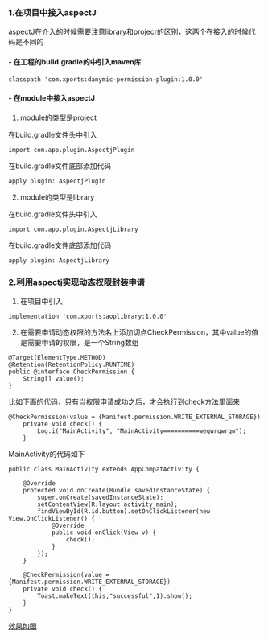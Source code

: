 ### 1.在项目中接入aspectJ

aspectJ在介入的时候需要注意library和projecr的区别，这两个在接入的时候代码是不同的

#### -  在工程的build.gradle的中引入maven库
    

```
classpath 'com.xports:danymic-permission-plugin:1.0.0'
```


#### -  在module中接入aspectJ
1.    module的类型是project
  
在build.gradle文件头中引入
      
```
import com.app.plugin.AspectjPlugin
```


在build.gradle文件底部添加代码
    
```
apply plugin: AspectjPlugin
```


2.    module的类型是library

在build.gradle文件头中引入
      
```
import com.app.plugin.AspectjLibrary
```


在build.gradle文件底部添加代码
       
```
apply plugin: AspectjLibrary
```

### 2.利用aspectj实现动态权限封装申请
1. 在项目中引入
  
```
implementation 'com.xports:aoplibrary:1.0.0'
```
2. 在需要申请动态权限的方法名上添加切点CheckPermission，其中value的值是需要申请的权限，是一个String数组

```
@Target(ElementType.METHOD)
@Retention(RetentionPolicy.RUNTIME)
public @interface CheckPermission {
    String[] value();
}
```

比如下面的代码，只有当权限申请成功之后，才会执行到check方法里面来

```
@CheckPermission(value = {Manifest.permission.WRITE_EXTERNAL_STORAGE})
    private void check() {
        Log.i("MainActivity", "MainActivity==========weqwrqwrqw");
    }
```

MainActivity的代码如下

```
public class MainActivity extends AppCompatActivity {

    @Override
    protected void onCreate(Bundle savedInstanceState) {
        super.onCreate(savedInstanceState);
        setContentView(R.layout.activity_main);
        findViewById(R.id.button).setOnClickListener(new View.OnClickListener() {
            @Override
            public void onClick(View v) {
                check();
            }
        });
    }

    @CheckPermission(value = {Manifest.permission.WRITE_EXTERNAL_STORAGE})
    private void check() {
        Toast.makeText(this,"successful",1).show();
    }
}
```

[效果如图](https://note.youdao.com/yws/public/resource/bd24ff9b39c238c024a1dd1a87a9f03d/xmlnote/9265C26D188341CCA22BAB9C93E90E2C/1110)
